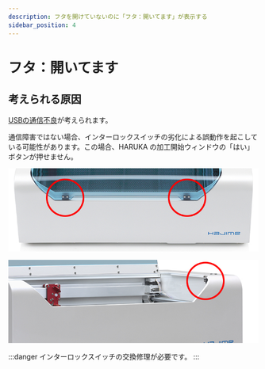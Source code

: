```yaml
---
description: フタを開けていないのに「フタ：開いてます」が表示する
sidebar_position: 4
---
```


# フタ：開いてます

## 考えられる原因

[USBの通信不良](../../sofutoniyorutoraburu/harukaganishinai/sekyuritsofutono.md)が考えられます。

通信障害ではない場合、インターロックスイッチの劣化による誤動作を起こしている可能性があります。この場合、HARUKA の加工開始ウィンドウの「はい」ボタンが押せません。

![HAJIME CL1 / HAJIME CL1 PLUS](/assets/20191107_04.jpg)

![HAJIME](/assets/20191107_05.jpg)

:::danger
インターロックスイッチの交換修理が必要です。
:::

